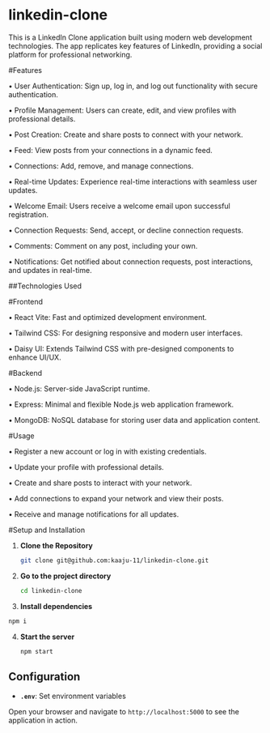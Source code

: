 # linkedin-clone

This is a LinkedIn Clone application built using modern web development technologies. The app replicates key features of LinkedIn, providing a social platform for professional networking.

#Features

• User Authentication: Sign up, log in, and log out functionality with secure authentication.

• Profile Management: Users can create, edit, and view profiles with professional details.

• Post Creation: Create and share posts to connect with your network.

• Feed: View posts from your connections in a dynamic feed.

• Connections: Add, remove, and manage connections.

• Real-time Updates: Experience real-time interactions with seamless user updates.

• Welcome Email: Users receive a welcome email upon successful registration.

• Connection Requests: Send, accept, or decline connection requests.

• Comments: Comment on any post, including your own.

• Notifications: Get notified about connection requests, post interactions, and updates in real-time.


##Technologies Used

#Frontend

• React Vite: Fast and optimized development environment.

• Tailwind CSS: For designing responsive and modern user interfaces.

• Daisy UI: Extends Tailwind CSS with pre-designed components to enhance UI/UX.

#Backend

• Node.js: Server-side JavaScript runtime.

• Express: Minimal and flexible Node.js web application framework.

• MongoDB: NoSQL database for storing user data and application content.


#Usage

• Register a new account or log in with existing credentials.

• Update your profile with professional details.

• Create and share posts to interact with your network.

• Add connections to expand your network and view their posts.

• Receive and manage notifications for all updates.

#Setup and Installation

1. **Clone the Repository**
    ```bash
    git clone git@github.com:kaaju-11/linkedin-clone.git
    ```
3. **Go to the project directory**
   ```bash
   cd linkedin-clone
   ```
5.  **Install dependencies**
   ```bash
  npm i
```
4.  **Start the server**
    ```bash
    npm start
    ```

## Configuration
- **`.env`**: Set environment variables
  
Open your browser and navigate to `http://localhost:5000` to see the application in action.
